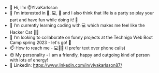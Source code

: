 - 👋 Hi, I’m @YlvaKarlsson
- 👀 I’m interested in 🐎, 💻, 🌲 and I also think that life is a party so play your part and have fun while doing it! 🎉
- 🌱 I’m currently learning coding with 💻 which makes me feel like the Hacker Cat 🐱‍💻
- 💞️ I’m looking to collaborate on funny projects at the Technigo Web Boot Camp spring 2023 - let's go! 🤗
- 📫 How to reach me - 💻📱💌 (I prefer text over phone calls)
- 😊 My personality - I am a friendly, happy and outgoing kind of person with lots of energy!
- 🥰 LinkedIn: https://www.linkedin.com/in/ylvakarlsson87/ 
